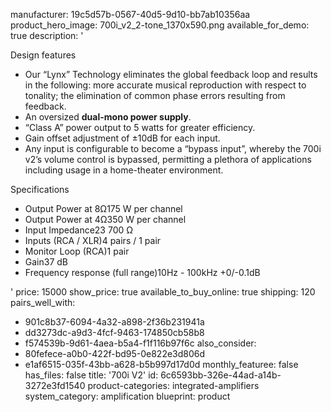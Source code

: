 manufacturer: 19c5d57b-0567-40d5-9d10-bb7ab10356aa
product_hero_image: 700i_v2_2-tone_1370x590.png
available_for_demo: true
description: '<p>Design features</p><ul><li>Our “Lynx” Technology eliminates the global feedback&nbsp;loop and results in the following: more accurate musical&nbsp;reproduction with respect to tonality; the elimination&nbsp;of common phase errors resulting from feedback.</li><li>An oversized&nbsp;<strong>dual-mono power supply</strong>.</li><li>“Class A” power output to 5 watts for greater efficiency.</li><li>Gain offset adjustment of ±10dB for each input.</li><li>Any input is configurable to become a “bypass input”,&nbsp;whereby the 700i v2’s volume control is bypassed,&nbsp;permitting a plethora of applications including usage in&nbsp;a home-theater environment.</li></ul><p>Specifications</p><ul><li>Output Power at 8Ω175 W per channel</li><li>Output Power at 4Ω350 W per channel</li><li>Input Impedance23 700 Ω</li><li>Inputs (RCA / XLR)4 pairs / 1 pair</li><li>Monitor Loop (RCA)1 pair</li><li>Gain37 dB</li><li>Frequency response (full range)10Hz - 100kHz +0/-0.1dB</li></ul>'
price: 15000
show_price: true
available_to_buy_online: true
shipping: 120
pairs_well_with:
  - 901c8b37-6094-4a32-a898-2f36b231941a
  - dd3273dc-a9d3-4fcf-9463-174850cb58b8
  - f574539b-9d61-4aea-b5a4-f1f116b97f6c
also_consider:
  - 80fefece-a0b0-422f-bd95-0e822e3d806d
  - e1af6515-035f-43bb-a628-b5b997d17d0d
monthly_featuree: false
has_files: false
title: '700i V2'
id: 6c6593bb-326e-44ad-a14b-3272e3fd1540
product-categories: integrated-amplifiers
system_category: amplification
blueprint: product
